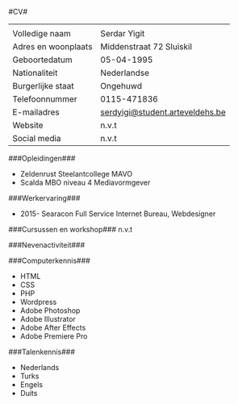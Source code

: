 #CV#

|   					| 									|
| --------------------- | --------------------------------- |
|   					| 									|
| Volledige naam	 	| Serdar Yigit						|
| Adres en woonplaats  	| Middenstraat 72 Sluiskil			|
| Geboortedatum	 		| 05-04-1995						|
| Nationaliteit  		| Nederlandse						|
| Burgerlijke staat	 	| Ongehuwd							|
| Telefoonnummer  		| 0115-471836						|
| E-mailadres	 		| serdyigi@student.arteveldehs.be	|
| Website  				| n.v.t								|
| Social media	 		| n.v.t								|

###Opleidingen###
- Zeldenrust Steelantcollege MAVO
- Scalda MBO niveau 4 Mediavormgever

###Werkervaring###
- 2015-		Searacon Full Service Internet Bureau, Webdesigner

###Cursussen en workshop###
n.v.t

###Nevenactiviteit###

###Computerkennis###
- HTML
- CSS
- PHP
- Wordpress
- Adobe Photoshop
- Adobe Illustrator
- Adobe After Effects
- Adobe Premiere Pro

###Talenkennis###
- Nederlands
- Turks
- Engels
- Duits
